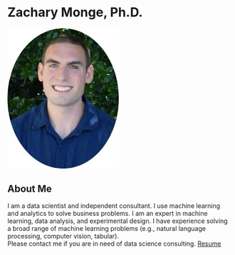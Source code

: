 # Zachary Monge, Ph.D.
<img src="images/my_picture.jpg" width="250">

## About Me
I am a data scientist and independent consultant. I use machine learning and analytics to solve business problems. I am an expert in
machine learning, data analysis, and experimental design. I have experience solving a broad range of machine learning problems
(e.g., natural language processing, computer vision, tabular).
<br>
Please contact me if you are in need of data science consulting. [Resume](https://zachmonge.github.io/resume.html)
